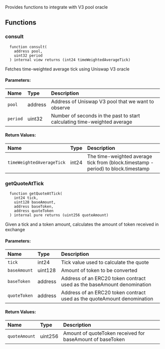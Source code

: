 Provides functions to integrate with V3 pool oracle

## Functions

### consult

```solidity
  function consult(
    address pool,
    uint32 period
  ) internal view returns (int24 timeWeightedAverageTick)
```

Fetches time-weighted average tick using Uniswap V3 oracle

#### Parameters:

| Name     | Type    | Description                                                              |
| :------- | :------ | :----------------------------------------------------------------------- |
| `pool`   | address | Address of Uniswap V3 pool that we want to observe                       |
| `period` | uint32  | Number of seconds in the past to start calculating time-weighted average |

#### Return Values:

| Name                      | Type    | Description                                                                       |
| :------------------------ | :------ | :-------------------------------------------------------------------------------- |
| `timeWeightedAverageTick` | int24   | The time-weighted average tick from (block.timestamp - period) to block.timestamp |

### getQuoteAtTick

```solidity
  function getQuoteAtTick(
    int24 tick,
    uint128 baseAmount,
    address baseToken,
    address quoteToken
  ) internal pure returns (uint256 quoteAmount)
```

Given a tick and a token amount, calculates the amount of token received in exchange

#### Parameters:

| Name         | Type    | Description                                                             |
| :----------- | :------ | :---------------------------------------------------------------------- |
| `tick`       | int24   | Tick value used to calculate the quote                                  |
| `baseAmount` | uint128 | Amount of token to be converted                                         |
| `baseToken`  | address | Address of an ERC20 token contract used as the baseAmount denomination  |
| `quoteToken` | address | Address of an ERC20 token contract used as the quoteAmount denomination |

#### Return Values:

| Name          | Type    | Description                                               |
| :------------ | :------ | :-------------------------------------------------------- |
| `quoteAmount` | uint256 | Amount of quoteToken received for baseAmount of baseToken |
